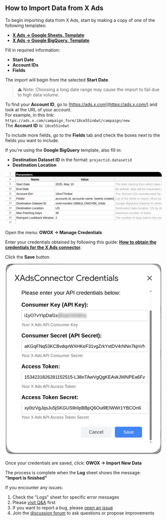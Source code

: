 ## How to Import Data from X Ads

To begin importing data from X Ads, start by making a copy of one of the following templates:

- [**X Ads → Google Sheets. Template**](https://docs.google.com/spreadsheets/d/1LM5RTill31OF_n3XPtvoSW4LquD3JbzK3lgQbzTSPlE/copy)
- [**X Ads → Google BigQuery. Template**](https://docs.google.com/spreadsheets/d/1l-zRdOkuWsD-0xEmh0BIEb8aF4k0fksk4G3xGU5W6bM/copy)

Fill in required information:
- **Start Date**
- **Account IDs**
- **Fields**

The import will begin from the selected **Start Date**.  
> ⚠️ Note: Choosing a long date range may cause the import to fail due to high data volume.

To find your **Account ID**, go to [https://ads.x.com](https://ads.x.com/) and look at the URL of your account.  
For example, in this link:  
`https://ads.x.com/campaign_form/18ce55in6wt/campaign/new`  
The **Account ID** is: `18ce55in6wt`

To include more fields, go to the **Fields** tab and check the boxes next to the fields you want to include.

If you're using the **Google BigQuery** template, also fill in:
- **Destination Dataset ID** in the format: `projectid.datasetid`
- **Destination Location**

![X Ads Start Settings](res/xads_start.png)

Open the menu: **OWOX → Manage Credentials**

Enter your credentials obtained by following this guide: [**How to obtain the credentials for the X Ads connector**](CREDENTIALS.md).

Click the **Save** button.

![X Ads Credentials](res/xads_credentials.png)

Once your credentials are saved, click: **OWOX → Import New Data**

The process is complete when the **Log** sheet shows the message:  
**"Import is finished"**  

If you encounter any issues:

1. Check the "Logs" sheet for specific error messages
2. Please [visit Q&A](https://github.com/OWOX/owox-data-marts/discussions/categories/q-a) first
3. If you want to report a bug, please [open an issue](https://github.com/OWOX/owox-data-marts/issues)
4. Join the [discussion forum](https://github.com/OWOX/owox-data-marts/discussions) to ask questions or propose improvements 

